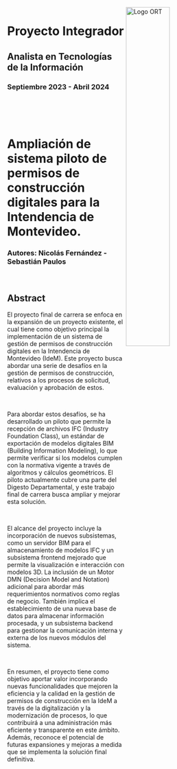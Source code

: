 <img align="right" width="45%" alt="Logo ORT" src="https://bg-so-1.zippyimage.com/2023/10/24/67a5926f4e0a07919e6662914dbb172f.png" />

# Proyecto Integrador
## Analista en Tecnologías de la Información
### Septiembre 2023 - Abril 2024

<br/>
<br/>
<br/>

# Ampliación de sistema piloto de permisos de construcción digitales para la Intendencia de Montevideo.
### Autores: Nicolás Fernández - Sebastián Paulos

<br/>

## Abstract
El proyecto final de carrera se enfoca en la expansión de un proyecto existente, el cual tiene como objetivo principal la implementación de un sistema de gestión de permisos de construcción digitales en la Intendencia de Montevideo (IdeM). Este proyecto busca abordar una serie de desafíos en la gestión de permisos de construcción, relativos a los procesos de solicitud, evaluación y aprobación de estos.

<br/>

Para abordar estos desafíos, se ha desarrollado un piloto que permite la recepción de archivos IFC (Industry Foundation Class), un estándar de exportación de modelos digitales BIM (Building Information Modeling), lo que permite verificar si los modelos cumplen con la normativa vigente a través de algoritmos y cálculos geométricos. El piloto actualmente cubre una parte del Digesto Departamental, y este trabajo final de carrera busca ampliar y mejorar esta solución.

<br/>

El alcance del proyecto incluye la incorporación de nuevos subsistemas, como un servidor BIM para el almacenamiento de modelos IFC y un subsistema frontend mejorado que permite la visualización e interacción con modelos 3D. La inclusión de un Motor DMN (Decision Model and Notation) adicional para abordar más requerimientos normativos como reglas de negocio. También implica el establecimiento de una nueva base de datos para almacenar información procesada, y un subsistema backend para gestionar la comunicación interna y externa de los nuevos módulos del sistema.

<br/>

En resumen, el proyecto tiene como objetivo aportar valor incorporando nuevas funcionalidades que mejoren la eficiencia y la calidad en la gestión de permisos de construcción en la IdeM a través de la digitalización y la modernización de procesos, lo que contribuirá a una administración más eficiente y transparente en este ámbito. Además, reconoce el potencial de futuras expansiones y mejoras a medida que se implementa la solución final definitiva.

